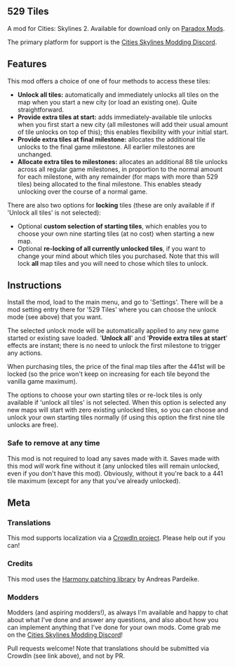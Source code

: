 ## 529 Tiles
A mod for Cities: Skylines 2.  Available for download only on [Paradox Mods](https://mods.paradoxplaza.com/mods/74328/Windows).

The primary platform for support is the [Cities Skylines Modding Discord](https://discord.gg/HTav7ARPs2).

## Features
This mod offers a choice of one of four methods to access these tiles:
- **Unlock all tiles:** automatically and immediately unlocks all tiles on the map when you start a new city (or load an existing one). Quite straightforward.
- **Provide extra tiles at start:** adds immediately-available tile unlocks when you first start a new city (all milestones will add their usual amount of tile unlocks on top of this); this enables flexibility with your initial start.
- **Provide extra tiles at final milestone:** allocates the additional tile unlocks to the final game milestone.  All earlier milestones are unchanged.
- **Allocate extra tiles to milestones:** allocates an additional 88 tile unlocks across all regular game milestones, in proportion to the normal amount for each milestone, with any remainder (for maps with more than 529 tiles) being allocated to the final milestone. This enables steady unlocking over the course of a normal game.

There are also two options for **locking** tiles (these are only available if if 'Unlock all tiles' is not selected):
- Optional **custom selection of starting tiles**, which enables you to choose your own nine starting tiles (at no cost) when starting a new map.
- Optional **re-locking of all currently unlocked tiles**, if you want to change your mind about which tiles you purchased.  Note that this will lock **all** map tiles and you will need to chose which tiles to unlock.

## Instructions
Install the mod, load to the main menu, and go to 'Settings'. There will be a mod setting entry there for '529 Tiles' where you can choose the unlock mode (see above) that you want.

The selected unlock mode will be automatically applied to any new game started or existing save loaded. '**Unlock all**' and '**Provide extra tiles at start**' effects are instant; there is no need to unlock the first milestone to trigger any actions.

When purchasing tiles, the price of the final map tiles after the 441st will be locked (so the price won't keep on increasing for each tile beyond the vanilla game maximum).

The options to choose your own starting tiles or re-lock tiles is only available if 'unlock all tiles' is not selected.  When this option is selected any new maps will start with zero existing unlocked tiles, so you can choose and unlock your own starting tiles normally (if using this option the first nine tile unlocks are free).

### Safe to remove at any time
This mod is not required to load any saves made with it. Saves made with this mod *will* work fine without it (any unlocked tiles will remain unlocked, even if you don't have this mod). Obviously, without it you're back to a 441 tile maximum (except for any that you've already unlocked).

## Meta
### Translations
This mod supports localization via a [CrowdIn project](https://crowdin.com/project/592-tiles).  Please help out if you can!

### Credits
This mod uses the [Harmony patching library](https://github.com/pardeike/Harmony) by Andreas Pardeike.

### Modders
Modders (and aspiring modders!), as always I'm available and happy to chat about what I've done and answer any questions, and also about how you can implement anything that I've done for your own mods.  Come grab me on the [Cities Skylines Modding Discord](https://discord.gg/HTav7ARPs2)!

Pull requests welcome! Note that translations should be submitted via CrowdIn (see link above), and not by PR.
